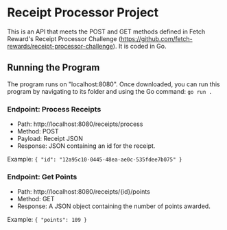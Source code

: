 # Receipt Processor Project
This is an API that meets the POST and GET methods defined in Fetch Reward's Receipt Processor Challenge (https://github.com/fetch-rewards/receipt-processor-challenge).
It is coded in Go.

## Running the Program
The program runs on "localhost:8080". Once downloaded, you can run this program by navigating to its folder and using the Go command:
```go run . ```

### Endpoint: Process Receipts
* Path: http://localhost:8080/receipts/process
* Method: POST
* Payload: Receipt JSON
* Response: JSON containing an id for the receipt.

Example: ``` { "id": "12a95c10-0445-48ea-ae0c-535fdee7b075" } ```

### Endpoint: Get Points
* Path: http://localhost:8080/receipts/{id}/points
* Method: GET
* Response: A JSON object containing the number of points awarded.

Example: ``` { "points": 109 } ```
